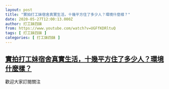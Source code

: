 ```yaml
---
layout: post
title: "實拍打工妹宿舍真實生活，十幾平方住了多少人？環境什麼樣？"
date: 2020-05-27T12:00:13.000Z
author: 打工妹四妹
from: https://www.youtube.com/watch?v=UGFfKDRltuQ
tags: [ 打工妹四妹 ]
categories: [ 打工妹四妹 ]
---
```

<!--1590580813000-->
[實拍打工妹宿舍真實生活，十幾平方住了多少人？環境什麼樣？](https://www.youtube.com/watch?v=UGFfKDRltuQ)
------

<div>
歡迎大家訂閱關注
</div>
